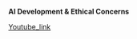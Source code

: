 **AI Development & Ethical Concerns**

[Youtube_link](https://youtu.be/YcNC80fwxU0?si=hbrK8wvixiNomrBs)